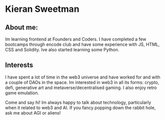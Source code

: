 # Kieran Sweetman
## About me:
Im learning frontend at Founders and Coders.  I have completed a few bootcamps through encode club and have some experience with JS, HTML, CSS and Solidity.  Ive also started learning some Python.
## Interests
I have spent a lot of time in the web3 universe and have worked for and with a couple of DAOs in the space.  Im interested in web3 in all its forms: crypto, defi, generative art and metaverse/decentralised gaming.  I also enjoy retro game emulation.

Come and say hi! Im always happy to talk about technology, particularly when it related to web3 and AI.  If you fancy popping down the rabbit hole, ask me about AGI or aliens!
